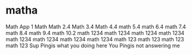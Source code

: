 # matha
Math App 1
Math
Math 2.4
Math 3.4
Math 4.4
math 5.4
math 6.4
math 7.4
math 8.4
math 9.4
math 10.2
math 1234
math 1234
math 1234
math 1234
math 1234
math 1234
math 1234
math 1234
math 123
math 123
math 123
math 123
Sup Pingis what you doing here
You Pingis not answering me 
